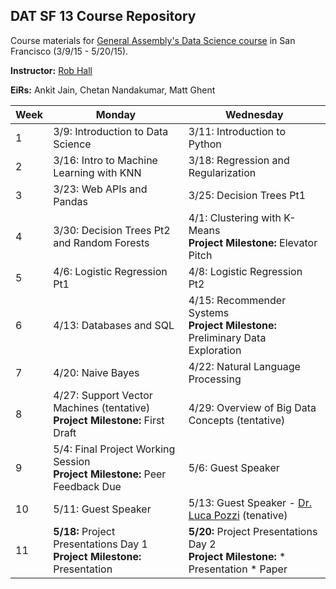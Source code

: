 ## DAT SF 13 Course Repository

Course materials for [General Assembly's Data Science course](https://generalassemb.ly/education/data-science/san-francisco) in San Francisco (3/9/15 - 5/20/15).

**Instructor:** [Rob Hall](https://generalassemb.ly/instructors/rob-hall/1864)

**EiRs:** Ankit Jain, Chetan Nandakumar, Matt Ghent

Week | Monday | Wednesday
--- | --- | ---
 1 | 3/9: Introduction to Data Science | 3/11: Introduction to Python
 2 | 3/16: Intro to Machine Learning with KNN | 3/18: Regression and Regularization
 3 | 3/23: Web APIs and Pandas | 3/25: Decision Trees Pt1
 4 | 3/30: Decision Trees Pt2 and Random Forests | 4/1: Clustering with K-Means <br>**Project Milestone:** Elevator Pitch
 5 | 4/6: Logistic Regression Pt1 | 4/8: Logistic Regression Pt2
 6 | 4/13: Databases and SQL | 4/15: Recommender Systems <br>**Project Milestone:** Preliminary Data Exploration
 7 | 4/20: Naive Bayes | 4/22: Natural Language Processing
 8 | 4/27: Support Vector Machines (tentative) <br>**Project Milestone:** First Draft | 4/29: Overview of Big Data Concepts (tentative)
 9 | 5/4: Final Project Working Session <br>**Project Milestone:** Peer Feedback Due | 5/6: Guest Speaker
10 | 5/11: Guest Speaker | 5/13: Guest Speaker - [Dr. Luca Pozzi](https://generalassemb.ly/instructors/dr-luca-pozzi/4825) (tenative)
11 | **5/18:** Project Presentations Day 1 <br>**Project Milestone:** Presentation | **5/20:** Project Presentations Day 2 <br>**Project Milestone:** * Presentation * Paper
